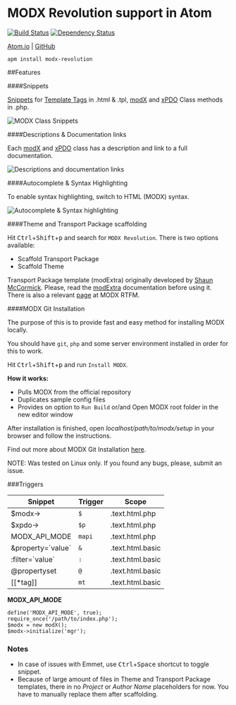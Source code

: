 # MODX Revolution support in Atom

[![Build Status](https://travis-ci.org/benjamindean/atom-modx-revolution.svg?branch=master)](https://travis-ci.org/benjamindean/atom-modx-revolution)
[![Dependency Status](https://david-dm.org/benjamindean/atom-modx-revolution.svg)](https://david-dm.org/benjamindean/atom-modx-revolution)

[Atom.io](https://atom.io/packages/modx-revolution)  | [GitHub](https://github.com/benjamindean/atom-modx-revolution)

`apm install modx-revolution`

##Features

####Snippets

[Snippets](https://atom.io/packages/snippets) for [Template Tags](http://rtfm.modx.com/revolution/2.x/making-sites-with-modx/commonly-used-template-tags) in .html & .tpl, [modX](http://rtfm.modx.com/revolution/2.x/developing-in-modx/other-development-resources/class-reference/modx) and [xPDO](http://rtfm.modx.com/xpdo/1.x/class-reference/xpdo) Class methods in .php.

![MODX Class Snippets](https://cloud.githubusercontent.com/assets/5139993/8494629/3ec80d06-216f-11e5-8d22-581ac4c1b554.gif)

####Descriptions & Documentation links

Each [modX](http://rtfm.modx.com/revolution/2.x/developing-in-modx/other-development-resources/class-reference/modx) and [xPDO](http://rtfm.modx.com/xpdo/1.x/class-reference/xpdo) class has a description and link to a full documentation.

![Descriptions and documentation links](https://cloud.githubusercontent.com/assets/5139993/8544719/796dc556-24b0-11e5-971d-937f649fd0b5.png)

####Autocomplete & Syntax Highlighting

To enable syntax highlighting, switch to HTML (MODX) syntax.

![Autocomplete & Syntax highlighting](https://cloud.githubusercontent.com/assets/5139993/8555633/fed13fc2-24f9-11e5-9ce2-edbf14fdbcee.png)

####Theme and Transport Package scaffolding

Hit <kbd>Ctrl</kbd>+<kbd>Shift</kbd>+<kbd>p</kbd> and search for `MODX Revolution`. There is two options available:

* Scaffold Transport Package
* Scaffold Theme

Transport Package template (modExtra) originally developed by [Shaun McCormick](https://github.com/splittingred).
Please, read the [modExtra](https://github.com/splittingred/modExtra) documentation before using it. There is also a relevant [page](http://rtfm.modx.com/extras/revo/modextra) at MODX RTFM.

####MODX Git Installation

The purpose of this is to provide fast and easy method for installing MODX locally.

You should have `git`, `php` and some server environment installed in order for this to work.

Hit <kbd>Ctrl</kbd>+<kbd>Shift</kbd>+<kbd>p</kbd> and run `Install MODX`.

**How it works:**
- Pulls MODX from the official repository
- Duplicates sample config files
- Provides on option to `Run Build` or/and Open MODX root folder in the new editor window

After installation is finished, open *localhost/path/to/modx/setup* in your browser and follow the instructions.

Find out more about MODX Git Installation [here](http://rtfm.modx.com/revolution/2.x/getting-started/installation/git-installation).

NOTE: Was tested on Linux only. If you found any bugs, please, submit an issue.

###Triggers

| Snippet | Trigger | Scope |
| ------- | ------- | ----- |
| $modx->  | `$`  | .text.html.php |
| $xpdo->  | `$p`  | .text.html.php |
| MODX_API_MODE | `mapi` | .text.html.php |
| &property=\`value\` | `&` | .text.html.basic |
| :filter=\`value\` | `:` | .text.html.basic |
| @propertyset | `@` | .text.html.basic |
| [[*tag]]  | `mt`  | .text.html.basic |

**MODX_API_MODE**

    define('MODX_API_MODE', true);
    require_once('/path/to/index.php');
    $modx = new modX();
    $modx->initialize('mgr');

### Notes
* In case of issues with Emmet, use <kbd>Ctrl</kbd>+<kbd>Space</kbd> shortcut to toggle snippet.
* Because of large amount of files in Theme and Transport Package templates, there in no *Project* or *Author Name* placeholders for now. You have to manually replace them after scaffolding.
